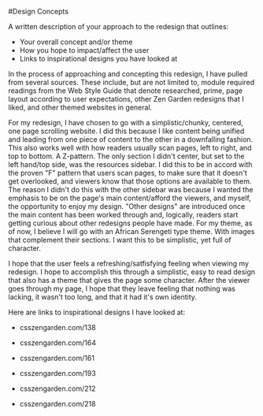 #Design Concepts

A written description of your approach to the redesign that outlines:
- Your overall concept and/or theme
- How you hope to impact/affect the user
- Links to inspirational designs you have looked at


In the process of approaching and concepting this redesign, I have pulled from several sources. These include, but are not limited to, 
module required readings from the Web Style Guide that denote researched, prime, page layout according to user expectations, other Zen Garden
redesigns that I liked, and other themed websites in general. 

For my redesign, I have chosen to go with a simplistic/chunky, centered, one page scrolling website. I did this because I like content being unified
and leading from one piece of content to the other in a downfalling fashion. This also works well with how readers usually scan pages, left to right, 
and top to bottom. A Z-pattern. The only section I didn't center, but set to the left hand/top side, was the resources sidebar. I did this to 
be in accord with the proven "F" pattern that users scan pages, to make sure that it doesn't get overlooked, and viewers know that those options are 
available to them. The reason I didn't do this with the other sidebar was because I wanted the emphasis to be on the page's main content/afford
the viewers, and myself, the opportunity to enjoy my design. "Other designs" are introduced once the main content has been worked through and, logically,
readers start getting curious about other redesigns people have made. 
For my theme, as of now, I believe I will go with an African Serengeti type theme. With images that complement their sections. I want this to be simplistic,
yet full of character. 

I hope that the user feels a refreshing/satfisfying feeling when viewing my redesign. I hope to accomplish this through a simplistic, easy to read design 
that also has a theme that gives the page some character. After the viewer goes through my page, I hope that they leave feeling that nothing was lacking,
it wasn't too long, and that it had it's own identity. 

Here are links to inspirational designs I have looked at:

- csszengarden.com/138

- csszengarden.com/164

- csszengarden.com/161

- csszengarden.com/193

- csszengarden.com/212

- csszengarden.com/218